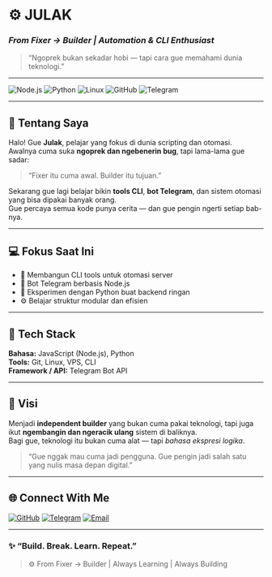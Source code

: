 # ⚙️ JULAK  
### *From Fixer → Builder | Automation & CLI Enthusiast*  

> “Ngoprek bukan sekadar hobi — tapi cara gue memahami dunia teknologi.”  

---

![Node.js](https://img.shields.io/badge/Node.js-339933?logo=node.js&logoColor=white)
![Python](https://img.shields.io/badge/Python-3776AB?logo=python&logoColor=white)
![Linux](https://img.shields.io/badge/Linux-FCC624?logo=linux&logoColor=black)
![GitHub](https://img.shields.io/badge/GitHub-181717?logo=github&logoColor=white)
![Telegram](https://img.shields.io/badge/Telegram-2CA5E0?logo=telegram&logoColor=white)

---

## 👋 Tentang Saya

Halo! Gue **Julak**, pelajar yang fokus di dunia scripting dan otomasi.  
Awalnya cuma suka **ngoprek dan ngebenerin bug**, tapi lama-lama gue sadar:  
> “Fixer itu cuma awal. Builder itu tujuan.”

Sekarang gue lagi belajar bikin **tools CLI**, **bot Telegram**, dan sistem otomasi yang bisa dipakai banyak orang.  
Gue percaya semua kode punya cerita — dan gue pengin ngerti setiap bab-nya.

---

## 💻 Fokus Saat Ini

- 🔧 Membangun CLI tools untuk otomasi server  
- 🤖 Bot Telegram berbasis Node.js  
- 🧠 Eksperimen dengan Python buat backend ringan  
- ⚙️ Belajar struktur modular dan efisien  

---

## 🧠 Tech Stack

**Bahasa:** JavaScript (Node.js), Python  
**Tools:** Git, Linux, VPS, CLI  
**Framework / API:** Telegram Bot API  

---

## 🎯 Visi

Menjadi **independent builder** yang bukan cuma pakai teknologi, tapi juga ikut **ngembangin dan ngeracik ulang** sistem di baliknya.  
Bagi gue, teknologi itu bukan cuma alat — tapi *bahasa ekspresi logika*.

> “Gue nggak mau cuma jadi pengguna. Gue pengin jadi salah satu yang nulis masa depan digital.”  

---

## 🌐 Connect With Me

[![GitHub](https://img.shields.io/badge/GitHub-julakhss-181717?logo=github&logoColor=white)](https://github.com/julakhss)
[![Telegram](https://img.shields.io/badge/Telegram-@Julak-blue?logo=telegram&logoColor=white)](https://t.me/Julak)
[![Email](https://img.shields.io/badge/Email-Contact-blue?logo=gmail&logoColor=white)](mailto:julakhss@gmail.com)

---

### ✨ “Build. Break. Learn. Repeat.”  
> ⚙️ From Fixer → Builder | Always Learning | Always Building
